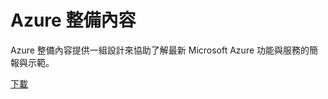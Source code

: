 <div>
<h1>Azure 整備內容</h1>
<p>Azure 整備內容提供一組設計來協助了解最新 Microsoft Azure 功能與服務的簡報與示範。</p>
<p><a href="http://go.microsoft.com/fwlink/p/?LinkId=331133" class="solution-cta-link light-font arrowbtn green">下載</a></p>
</div>

<!--HONumber=52-->
